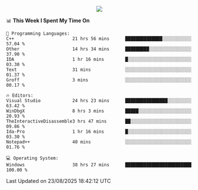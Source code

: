 <p align="center">
  <img src="https://readme-typing-svg.herokuapp.com?font=Cascadia+Code&weight=600&size=20&duration=5000&pause=1000&color=FFFFFF&center=true&vCenter=true&width=500&lines=IF+I'M+NOT+WORKING+-+IT+MEANS+I'M+DEAD+💀" />
</p>

<!--START_SECTION:waka-->
📊 **This Week I Spent My Time On** 

```text
💬 Programming Languages: 
C++                      21 hrs 56 mins      ██████████████░░░░░░░░░░░   57.04 % 
Other                    14 hrs 34 mins      █████████░░░░░░░░░░░░░░░░   37.90 % 
IDA                      1 hr 16 mins        █░░░░░░░░░░░░░░░░░░░░░░░░   03.30 % 
Text                     31 mins             ░░░░░░░░░░░░░░░░░░░░░░░░░   01.37 % 
Groff                    3 mins              ░░░░░░░░░░░░░░░░░░░░░░░░░   00.17 % 

🔥 Editors: 
Visual Studio            24 hrs 23 mins      ████████████████░░░░░░░░░   63.42 % 
WinDbgX                  8 hrs 3 mins        █████░░░░░░░░░░░░░░░░░░░░   20.93 % 
TheInteractiveDisassemble3 hrs 47 mins       ██░░░░░░░░░░░░░░░░░░░░░░░   09.86 % 
Ida-Pro                  1 hr 16 mins        █░░░░░░░░░░░░░░░░░░░░░░░░   03.30 % 
Notepad++                40 mins             ░░░░░░░░░░░░░░░░░░░░░░░░░   01.76 % 

💻 Operating System: 
Windows                  38 hrs 27 mins      █████████████████████████   100.00 % 
```


 Last Updated on 23/08/2025 18:42:12 UTC
<!--END_SECTION:waka-->
